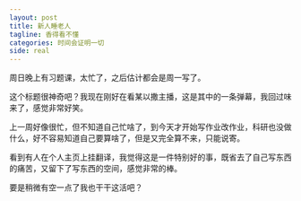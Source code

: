 ```yaml
---
layout: post
title: 新人睡老人
tagline: 香得看不懂
categories: 时间会证明一切
side: real
---
```


周日晚上有习题课，太忙了，之后估计都会是周一写了。

这个标题很神奇吧？我现在刚好在看某以撒主播，这是其中的一条弹幕，我回过味来了，感觉非常好笑。

上一周好像很忙，但不知道自己忙啥了，到今天才开始写作业改作业，科研也没做什么，好不容易知道自己要算啥了，但是又完全算不来，只能说寄。

看到有人在个人主页上挂翻译，我觉得这是一件特别好的事，既省去了自己写东西的痛苦，又留下了写东西的空间，感觉非常的棒。

要是稍微有空一点了我也干干这活吧？